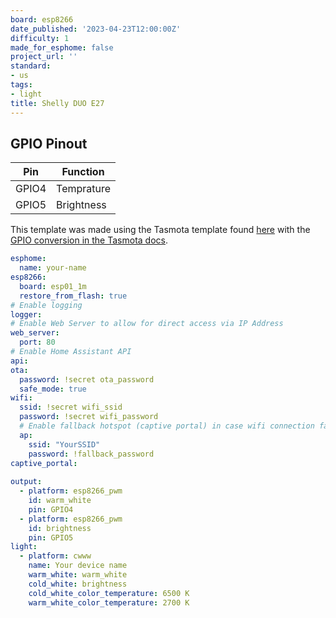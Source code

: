 ```yaml
---
board: esp8266
date_published: '2023-04-23T12:00:00Z'
difficulty: 1
made_for_esphome: false
project_url: ''
standard:
- us
tags:
- light
title: Shelly DUO E27
---
```


## GPIO Pinout

| Pin   | Function   |
| ----- | ---------- |
| GPIO4 | Temprature |
| GPIO5 | Brightness |
This template was made using the Tasmota template found [here](https://github.com/arendst/mgos-to-tasmota) with the [GPIO conversion in the Tasmota docs](https://tasmota.github.io/docs/GPIO-Conversion/#gpio-conversion).
```yaml
esphome:
  name: your-name
esp8266:
  board: esp01_1m
  restore_from_flash: true
# Enable logging
logger:
# Enable Web Server to allow for direct access via IP Address
web_server:
  port: 80
# Enable Home Assistant API
api:
ota:
  password: !secret ota_password
  safe_mode: true
wifi:
  ssid: !secret wifi_ssid
  password: !secret wifi_password
  # Enable fallback hotspot (captive portal) in case wifi connection fails
  ap:
    ssid: "YourSSID"
    password: !fallback_password
captive_portal:
  
output:
  - platform: esp8266_pwm
    id: warm_white
    pin: GPIO4
  - platform: esp8266_pwm
    id: brightness
    pin: GPIO5
light:
  - platform: cwww
    name: Your device name
    warm_white: warm_white
    cold_white: brightness
    cold_white_color_temperature: 6500 K
    warm_white_color_temperature: 2700 K
```